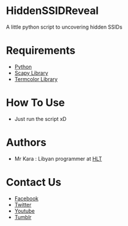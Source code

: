 # HiddenSSIDReveal
A little python script to uncovering hidden SSIDs
# Requirements
* [Python](https://www.python.org/)
* [Scapy Library](https://github.com/secdev/scapy)
* [Termcolor Library](https://pypi.python.org/pypi/termcolor)
# How To Use
* Just run the script xD
# Authors
* Mr Kara : Libyan programmer at [HLT](https://www.facebook.com/hackerlibya100/) 
# Contact Us
* [Facebook](https://www.facebook.com/hackerlibya100/) 
* [Twitter](https://twitter.com/HackerAlnofalia)
* [Youtube](https://www.youtube.com/c/HackerAlnofalia)
* [Tumblr](http://mrkaraly.tumblr.com/)
